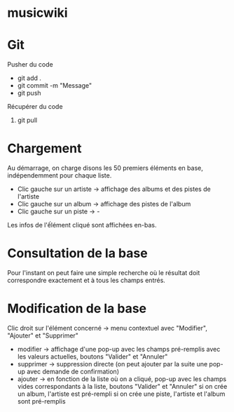 # musicwiki

Git
===
Pusher du code
* git add .
* git commit -m "Message"
* git push

Récupérer du code
1. git pull

Chargement
==========

Au démarrage, on charge disons les 50 premiers éléments en base, indépendemment pour chaque liste.

* Clic gauche sur un artiste -> affichage des albums et des pistes de l'artiste
* Clic gauche sur un album -> affichage des pistes de l'album
* Clic gauche sur un piste -> -

Les infos de l'ếlément cliqué sont affichées en-bas.

Consultation de la base
=======================
Pour l'instant on peut faire une simple recherche où le résultat doit correspondre exactement et à tous les champs entrés.

Modification de la base
=======================
Clic droit sur l'élément concerné -> menu contextuel avec "Modifier", "Ajouter" et "Supprimer"
* modifier -> affichage d'une pop-up avec les champs pré-remplis avec les valeurs actuelles, boutons "Valider" et "Annuler"
* supprimer -> suppression directe (on peut ajouter par la suite une pop-up avec demande de confirmation)
* ajouter -> en fonction de la liste où on a cliqué, pop-up avec les champs vides correspondants à la liste, 
            boutons "Valider" et "Annuler"
            si on crée un album, l'artiste est pré-rempli
            si on crée une piste, l'artiste et l'album sont pré-remplis
